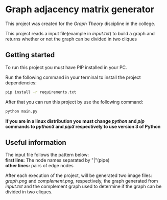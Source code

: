 # Graph adjacency matrix generator

This project was created for the _Graph Theory_ discipline in the college.  

This project reads a input file(example in *input.txt*) to build a graph and returns whether or not the graph can be divided in two cliques

## Getting started

To run this project you must have PIP installed in your PC.

Run the following command in your terminal to install the project dependencies:
```bash
pip install -r requirements.txt
```

After that you can run this project by use the following command:
```bash
python main.py
```

**If you are in a linux distribution you must change _python_ and _pip_ commands to _python3_ and _pip3_ respectively to use version 3 of Python**

## Useful information

The input file follows the pattern below:  
**first line:** The node names separated by "|"(pipe)  
**other lines:** pairs of edge nodes

After each execution of the project, will be generated two image files: *graph.png* and *complement.png*, respectively,
the graph generated from *input.txt* and the complement graph used to determine if the graph can be divided in two cliques.
